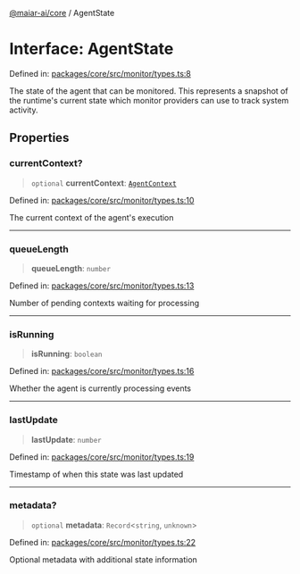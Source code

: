 [@maiar-ai/core](../index.md) / AgentState

# Interface: AgentState

Defined in: [packages/core/src/monitor/types.ts:8](https://github.com/UraniumCorporation/maiar-ai/blob/main/packages/core/src/monitor/types.ts#L8)

The state of the agent that can be monitored.
This represents a snapshot of the runtime's current state
which monitor providers can use to track system activity.

## Properties

### currentContext?

> `optional` **currentContext**: [`AgentContext`](AgentContext.md)

Defined in: [packages/core/src/monitor/types.ts:10](https://github.com/UraniumCorporation/maiar-ai/blob/main/packages/core/src/monitor/types.ts#L10)

The current context of the agent's execution

***

### queueLength

> **queueLength**: `number`

Defined in: [packages/core/src/monitor/types.ts:13](https://github.com/UraniumCorporation/maiar-ai/blob/main/packages/core/src/monitor/types.ts#L13)

Number of pending contexts waiting for processing

***

### isRunning

> **isRunning**: `boolean`

Defined in: [packages/core/src/monitor/types.ts:16](https://github.com/UraniumCorporation/maiar-ai/blob/main/packages/core/src/monitor/types.ts#L16)

Whether the agent is currently processing events

***

### lastUpdate

> **lastUpdate**: `number`

Defined in: [packages/core/src/monitor/types.ts:19](https://github.com/UraniumCorporation/maiar-ai/blob/main/packages/core/src/monitor/types.ts#L19)

Timestamp of when this state was last updated

***

### metadata?

> `optional` **metadata**: `Record`\<`string`, `unknown`\>

Defined in: [packages/core/src/monitor/types.ts:22](https://github.com/UraniumCorporation/maiar-ai/blob/main/packages/core/src/monitor/types.ts#L22)

Optional metadata with additional state information
